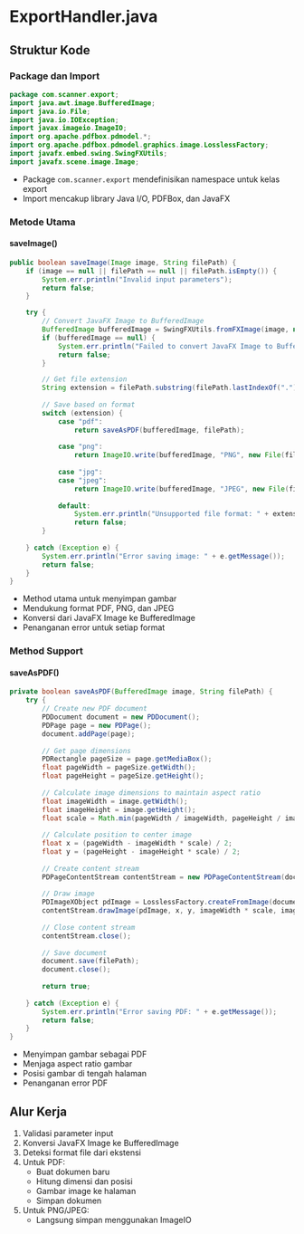 # ExportHandler.java

## Struktur Kode

### Package dan Import
```java
package com.scanner.export;
import java.awt.image.BufferedImage;
import java.io.File;
import java.io.IOException;
import javax.imageio.ImageIO;
import org.apache.pdfbox.pdmodel.*;
import org.apache.pdfbox.pdmodel.graphics.image.LosslessFactory;
import javafx.embed.swing.SwingFXUtils;
import javafx.scene.image.Image;
```
- Package `com.scanner.export` mendefinisikan namespace untuk kelas export
- Import mencakup library Java I/O, PDFBox, dan JavaFX

### Metode Utama

#### saveImage()
```java
public boolean saveImage(Image image, String filePath) {
    if (image == null || filePath == null || filePath.isEmpty()) {
        System.err.println("Invalid input parameters");
        return false;
    }

    try {
        // Convert JavaFX Image to BufferedImage
        BufferedImage bufferedImage = SwingFXUtils.fromFXImage(image, null);
        if (bufferedImage == null) {
            System.err.println("Failed to convert JavaFX Image to BufferedImage");
            return false;
        }

        // Get file extension
        String extension = filePath.substring(filePath.lastIndexOf(".") + 1).toLowerCase();
        
        // Save based on format
        switch (extension) {
            case "pdf":
                return saveAsPDF(bufferedImage, filePath);
                
            case "png":
                return ImageIO.write(bufferedImage, "PNG", new File(filePath));
                
            case "jpg":
            case "jpeg":
                return ImageIO.write(bufferedImage, "JPEG", new File(filePath));
                
            default:
                System.err.println("Unsupported file format: " + extension);
                return false;
        }
        
    } catch (Exception e) {
        System.err.println("Error saving image: " + e.getMessage());
        return false;
    }
}
```
- Method utama untuk menyimpan gambar
- Mendukung format PDF, PNG, dan JPEG
- Konversi dari JavaFX Image ke BufferedImage
- Penanganan error untuk setiap format

### Method Support

#### saveAsPDF()
```java
private boolean saveAsPDF(BufferedImage image, String filePath) {
    try {
        // Create new PDF document
        PDDocument document = new PDDocument();
        PDPage page = new PDPage();
        document.addPage(page);
        
        // Get page dimensions
        PDRectangle pageSize = page.getMediaBox();
        float pageWidth = pageSize.getWidth();
        float pageHeight = pageSize.getHeight();
        
        // Calculate image dimensions to maintain aspect ratio
        float imageWidth = image.getWidth();
        float imageHeight = image.getHeight();
        float scale = Math.min(pageWidth / imageWidth, pageHeight / imageHeight);
        
        // Calculate position to center image
        float x = (pageWidth - imageWidth * scale) / 2;
        float y = (pageHeight - imageHeight * scale) / 2;
        
        // Create content stream
        PDPageContentStream contentStream = new PDPageContentStream(document, page);
        
        // Draw image
        PDImageXObject pdImage = LosslessFactory.createFromImage(document, image);
        contentStream.drawImage(pdImage, x, y, imageWidth * scale, imageHeight * scale);
        
        // Close content stream
        contentStream.close();
        
        // Save document
        document.save(filePath);
        document.close();
        
        return true;
        
    } catch (Exception e) {
        System.err.println("Error saving PDF: " + e.getMessage());
        return false;
    }
}
```
- Menyimpan gambar sebagai PDF
- Menjaga aspect ratio gambar
- Posisi gambar di tengah halaman
- Penanganan error PDF

## Alur Kerja
1. Validasi parameter input
2. Konversi JavaFX Image ke BufferedImage
3. Deteksi format file dari ekstensi
4. Untuk PDF:
   - Buat dokumen baru
   - Hitung dimensi dan posisi
   - Gambar image ke halaman
   - Simpan dokumen
5. Untuk PNG/JPEG:
   - Langsung simpan menggunakan ImageIO

